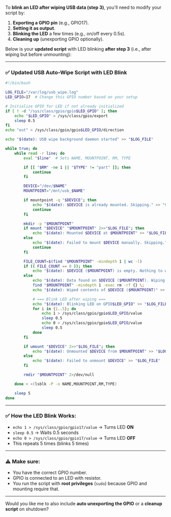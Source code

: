 To **blink an LED after wiping USB data (step 3)**, you'll need to modify your script by:

1. **Exporting a GPIO pin** (e.g., GPIO17).
2. **Setting it as output**.
3. **Blinking the LED** a few times (e.g., on/off every 0.5s).
4. **Cleaning up** (unexporting GPIO optionally).

Below is your **updated script** with LED blinking **after step 3** (i.e., after wiping but before unmounting):

---

### ✅ **Updated USB Auto-Wipe Script with LED Blink**

```bash
#!/bin/bash

LOG_FILE="/var/log/usb_wipe.log"
LED_GPIO=17  # Change this GPIO number based on your setup

# Initialize GPIO for LED if not already initialized
if [ ! -d "/sys/class/gpio/gpio$LED_GPIO" ]; then
    echo "$LED_GPIO" > /sys/class/gpio/export
    sleep 0.5
fi
echo "out" > /sys/class/gpio/gpio$LED_GPIO/direction

echo "$(date): USB wipe background daemon started" >> "$LOG_FILE"

while true; do
    while read -r line; do
        eval "$line"  # Sets NAME, MOUNTPOINT, RM, TYPE

        if [[ "$RM" -ne 1 || "$TYPE" != "part" ]]; then
            continue
        fi

        DEVICE="/dev/$NAME"
        MOUNTPOINT="/mnt/usb_$NAME"

        if mountpoint -q "$DEVICE"; then
            echo "$(date): $DEVICE is already mounted. Skipping." >> "$LOG_FILE"
            continue
        fi

        mkdir -p "$MOUNTPOINT"
        if mount "$DEVICE" "$MOUNTPOINT" 2>>"$LOG_FILE"; then
            echo "$(date): Mounted $DEVICE at $MOUNTPOINT" >> "$LOG_FILE"
        else
            echo "$(date): Failed to mount $DEVICE manually. Skipping." >> "$LOG_FILE"
            continue
        fi

        FILE_COUNT=$(find "$MOUNTPOINT" -mindepth 1 | wc -l)
        if (( FILE_COUNT == 0 )); then
            echo "$(date): $DEVICE ($MOUNTPOINT) is empty. Nothing to wipe." >> "$LOG_FILE"
        else
            echo "$(date): Data found on $DEVICE ($MOUNTPOINT). Wiping..." >> "$LOG_FILE"
            find "$MOUNTPOINT" -mindepth 1 -exec rm -rf {} \;
            echo "$(date): Wiped contents of $DEVICE ($MOUNTPOINT)" >> "$LOG_FILE"

            # === Blink LED after wiping ===
            echo "$(date): Blinking LED on GPIO$LED_GPIO" >> "$LOG_FILE"
            for i in {1..5}; do
                echo 1 > /sys/class/gpio/gpio$LED_GPIO/value
                sleep 0.5
                echo 0 > /sys/class/gpio/gpio$LED_GPIO/value
                sleep 0.5
            done
        fi

        if umount "$DEVICE" 2>>"$LOG_FILE"; then
            echo "$(date): Unmounted $DEVICE from $MOUNTPOINT" >> "$LOG_FILE"
        else
            echo "$(date): Failed to unmount $DEVICE" >> "$LOG_FILE"
        fi

        rmdir "$MOUNTPOINT" 2>/dev/null

    done < <(lsblk -P -o NAME,MOUNTPOINT,RM,TYPE)

    sleep 5
done
```

---

### ✅ How the LED Blink Works:

* `echo 1 > /sys/class/gpio/gpio17/value` → Turns LED **ON**
* `sleep 0.5` → Waits 0.5 seconds
* `echo 0 > /sys/class/gpio/gpio17/value` → Turns LED **OFF**
* This repeats 5 times (blinks 5 times)

---

### ⚠️ Make sure:

* You have the correct GPIO number.
* GPIO is connected to an LED with resistor.
* You run the script with **root privileges** (`sudo`) because GPIO and mounting require that.

---

Would you like me to also include **auto unexporting the GPIO** or a **cleanup script** on shutdown?
